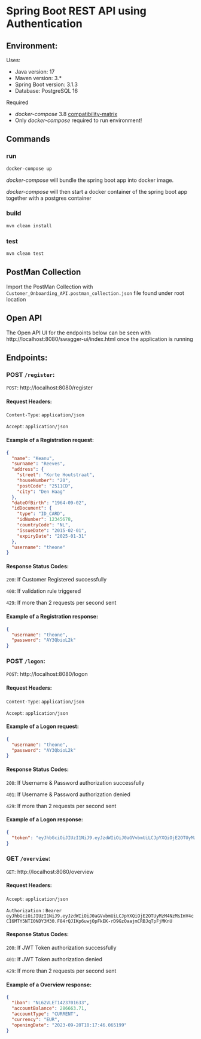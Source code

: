 # Spring Boot REST API using Authentication

## Environment:

Uses:

- Java version: 17
- Maven version: 3.*
- Spring Boot version: 3.1.3
- Database: PostgreSQL 16

Required

- _docker-compose_
  3.8 [compatibility-matrix](https://docs.docker.com/compose/compose-file/compose-versioning/#compatibility-matrix)
- Only _docker-compose_ required to run environment!

## Commands

### run

```bash
docker-compose up
```

_docker-compose_ will bundle the spring boot app into docker image.

_docker-compose_ will then start a docker container of the spring boot app together with a postgres container

### build

```bash
mvn clean install
```

### test

```bash
mvn clean test
```

## PostMan Collection

Import the PostMan Collection with `Customer_Onboarding_API.postman_collection.json` file found under root location

## Open API

The Open API UI for the endpoints below can be seen with http://localhost:8080/swagger-ui/index.html once the application is running

## Endpoints:

### **POST** `/register`:

`POST`: http://localhost:8080/register

#### Request Headers:

`Content-Type`: `application/json`

`Accept`: `application/json`

#### Example of a Registration request:

```json
{
  "name": "Keanu",
  "surname": "Reeves",
  "address": {
    "street": "Korte Houtstraat",
    "houseNumber": "20",
    "postCode": "2511CD",
    "city": "Den Haag"
  },
  "dateOfBirth": "1964-09-02",
  "idDocument": {
    "type": "ID_CARD",
    "idNumber": 12345678,
    "countryCode": "NL",
    "issueDate": "2015-02-01",
    "expiryDate": "2025-01-31"
  },
  "username": "theone"
}
```

#### Response Status Codes:

`200`: If Customer Registered successfully

`400`: If validation rule triggered

`429`: If more than 2 requests per second sent

#### Example of a Registration response:

```json
{
  "username": "theone",
  "password": "AY3QbioL2k"
}
```

### **POST** `/logon`:

`POST`: http://localhost:8080/logon

#### Request Headers:

`Content-Type`: `application/json`

`Accept`: `application/json`

#### Example of a Logon request:

```json
{
  "username": "theone",
  "password": "AY3QbioL2k"
}
```

#### Response Status Codes:

`200`: If Username & Password authorization successfully

`401`: If Username & Password authorization denied

`429`: If more than 2 requests per second sent

#### Example of a Logon response:

```json
{
  "token": "eyJhbGciOiJIUzI1NiJ9.eyJzdWIiOiJ0aGVvbmUiLCJpYXQiOjE2OTUyMzM4NzMsImV4cCI6MTY5NTI0NDY3M30.F84rQJIKp6uwjOpFkEK-rD9GzOaajmCRBJqTpFjMKnU"
}
```

### **GET** `/overview`:

`GET`: http://localhost:8080/overview

#### Request Headers:

`Accept`: `application/json`

`Authorization` : `Bearer eyJhbGciOiJIUzI1NiJ9.eyJzdWIiOiJ0aGVvbmUiLCJpYXQiOjE2OTUyMzM4NzMsImV4cCI6MTY5NTI0NDY3M30.F84rQJIKp6uwjOpFkEK-rD9GzOaajmCRBJqTpFjMKnU`

#### Response Status Codes:

`200`: If JWT Token authorization successfully

`401`: If JWT Token authorization denied

`429`: If more than 2 requests per second sent

#### Example of a Overview response:

```json
{
  "iban": "NL62VLET1423701633",
  "accountBalance": 286663.71,
  "accountType": "CURRENT",
  "currency": "EUR",
  "openingDate": "2023-09-20T18:17:46.065199"
}
```

